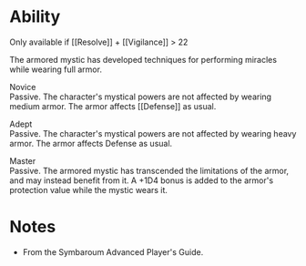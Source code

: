 # Ability
Only available if [[Resolve]] + [[Vigilance]] > 22

The armored mystic has developed techniques for performing miracles while wearing full armor.

Novice<br>Passive. The character's mystical powers are not affected by wearing medium armor. The armor affects [[Defense]] as usual.

Adept<br>Passive. The character's mystical powers are not affected by wearing heavy armor. The armor affects Defense as usual.

Master<br>Passive. The armored mystic has transcended the limitations of the armor, and may instead benefit from it. A +1D4 bonus is added to the armor's protection value while the mystic wears it.
# Notes
* From the Symbaroum Advanced Player's Guide.